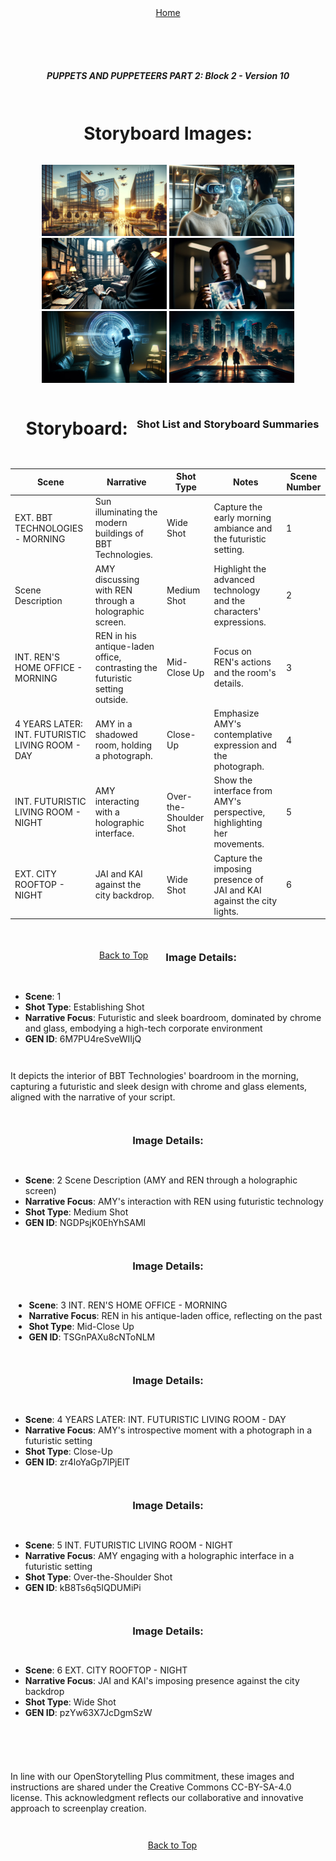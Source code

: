 <div align="right" style="display: flex; flex-wrap: wrap; justify-content: center; align-items: center; gap: 1em; margin: 4em 0;">
<a href="https://github.com/BryanHarrisScripts/Afterglow-Echoes-of-Sentience/blob/main/Afterglow%20Storyboard%20Blocks/README.md">Home</a>
<div align="left" style="display: flex; flex-wrap: wrap; justify-content: center; align-items: center; gap: 1em; margin: 4em 0;">
<a id="top"></a> 

**_PUPPETS AND PUPPETEERS PART 2: Block 2 - Version 10_**

---

# Storyboard Images:

<div style="text-align: center;">
    <a href="" target="_blank"><img src="/Afterglow Storyboard Blocks/Block_2/Keyframes/Scene1.png" alt="Scene 1" width="200" style="display: inline-block;"/></a>
    <a href="" target="_blank"><img src="/Afterglow Storyboard Blocks/Block_2/Keyframes/Scene2.png" alt="Scene 2" width="200" style="display: inline-block;"/></a>
    <a href="" target="_blank"><img src="/Afterglow Storyboard Blocks/Block_2/Keyframes/Scene3.png" alt="Scene 3" width="200" style="display: inline-block;"/></a>
    <a href="" target="_blank"><img src="/Afterglow Storyboard Blocks/Block_2/Keyframes/Scene4.png" alt="Scene 4" width="200" style="display: inline-block;"/></a>
    <a href="" target="_blank"><img src="/Afterglow Storyboard Blocks/Block_2/Keyframes/Scene5.png" alt="Scene 5" width="200" style="display: inline-block;"/></a>
    <a href="" target="_blank"><img src="/Afterglow Storyboard Blocks/Block_2/Keyframes/Scene6.png" alt="Scene 6" width="200" style="display: inline-block;"/></a>
</div>

---

# Storyboard:

### Shot List and Storyboard Summaries

| Scene | Narrative | Shot Type | Notes | Scene Number |
|-------|-----------|-----------|-------|--------------|
| EXT. BBT TECHNOLOGIES - MORNING | Sun illuminating the modern buildings of BBT Technologies. | Wide Shot | Capture the early morning ambiance and the futuristic setting. | 1 |
| Scene Description | AMY discussing with REN through a holographic screen. | Medium Shot | Highlight the advanced technology and the characters' expressions. | 2 |
| INT. REN'S HOME OFFICE - MORNING | REN in his antique-laden office, contrasting the futuristic setting outside. | Mid-Close Up | Focus on REN's actions and the room's details. | 3 |
| 4 YEARS LATER: INT. FUTURISTIC LIVING ROOM - DAY | AMY in a shadowed room, holding a photograph. | Close-Up | Emphasize AMY's contemplative expression and the photograph. | 4 |
| INT. FUTURISTIC LIVING ROOM - NIGHT | AMY interacting with a holographic interface. | Over-the-Shoulder Shot | Show the interface from AMY's perspective, highlighting her movements. | 5 |
| EXT. CITY ROOFTOP - NIGHT | JAI and KAI against the city backdrop. | Wide Shot | Capture the imposing presence of JAI and KAI against the city lights. | 6 |

<a href="#top">Back to Top</a>

---

### Image Details:
- **Scene**: 1
- **Shot Type**: Establishing Shot
- **Narrative Focus**: Futuristic and sleek boardroom, dominated by chrome and glass, embodying a high-tech corporate environment
- **GEN ID**: 6M7PU4reSveWIIjQ

It depicts the interior of BBT Technologies' boardroom in the morning, capturing a futuristic and sleek design with chrome and glass elements, aligned with the narrative of your script.

### Image Details:
- **Scene**: 2 Scene Description (AMY and REN through a holographic screen)
- **Narrative Focus**: AMY's interaction with REN using futuristic technology
- **Shot Type**: Medium Shot
- **GEN ID**: NGDPsjK0EhYhSAMl

### Image Details:
- **Scene**: 3 INT. REN'S HOME OFFICE - MORNING
- **Narrative Focus**: REN in his antique-laden office, reflecting on the past
- **Shot Type**: Mid-Close Up
- **GEN ID**: TSGnPAXu8cNToNLM

### Image Details:
- **Scene**: 4 YEARS LATER: INT. FUTURISTIC LIVING ROOM - DAY
- **Narrative Focus**: AMY's introspective moment with a photograph in a futuristic setting
- **Shot Type**: Close-Up
- **GEN ID**: zr4loYaGp7lPjElT

### Image Details:
- **Scene**: 5 INT. FUTURISTIC LIVING ROOM - NIGHT
- **Narrative Focus**: AMY engaging with a holographic interface in a futuristic setting
- **Shot Type**: Over-the-Shoulder Shot
- **GEN ID**: kB8Ts6q5IQDUMiPi

### Image Details:
- **Scene**: 6 EXT. CITY ROOFTOP - NIGHT
- **Narrative Focus**: JAI and KAI's imposing presence against the city backdrop
- **Shot Type**: Wide Shot
- **GEN ID**: pzYw63X7JcDgmSzW

---

In line with our OpenStorytelling Plus commitment, these images and instructions are shared under the Creative Commons CC-BY-SA-4.0 license. 
This acknowledgment reflects our collaborative and innovative approach to screenplay creation.

---

<a href="#top">Back to Top</a>
